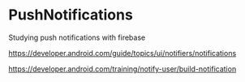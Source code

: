 # PushNotifications
Studying push notifications with firebase

https://developer.android.com/guide/topics/ui/notifiers/notifications


https://developer.android.com/training/notify-user/build-notification
